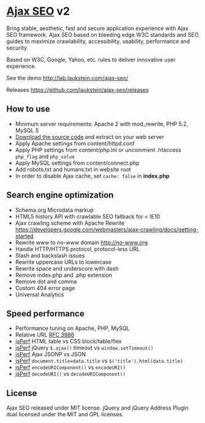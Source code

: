 # [Ajax SEO](http://lab.laukstein.com/ajax-seo/) v2

Bring stable, aesthetic, fast and secure application experience with Ajax SEO framework. Ajax SEO based on bleeding edge W3C standards and SEO guides to maximize crawlability, accessibility, usability, performance and security.

Based on W3C, Google, Yahoo, etc. rules to deliver innovative user experience.

See the demo <http://lab.laukstein.com/ajax-seo/>

Releases <https://github.com/laukstein/ajax-seo/releases>


## How to use

* Minimum server requirements: Apache 2 with mod_rewrite, PHP 5.2, MySQL 5
* [Download the source code](https://github.com/laukstein/ajax-seo/zipball/master) and extract on your web server
* Apply Apache settings from content/httpd.conf
* Apply PHP settings from content/php.ini or uncomment .htaccess `php_flag` and `php_value`
* Apply MySQL settings from content/connect.php
* Add robots.txt and humans.txt in website root
* In order to disable Ajax cache, set `cache: false` in **index.php**


## Search engine optimization

* Schema.org Microdata markup
* HTML5 history API with crawlable SEO fallback for < IE10
* Ajax crawling scheme with Apache Rewrite <https://developers.google.com/webmasters/ajax-crawling/docs/getting-started>
* Rewrite www to no-www domain <http://no-www.org>
* Handle HTTP/HTTPS protocol, protocol-less URL
* Slash and backslash issues
* Rewrite uppercase URLs to lowercase
* Rewrite space and underscore with dash
* Remove index.php and .php extension
* Remove dot and comma
* Custom 404 error page
* Universal Analytics


## Speed performance

* Performance tuning on Apache, PHP, MySQL
* Relative URL [RFC 3986](http://tools.ietf.org/html/rfc3986#section-4.2)
* [jsPerf](http://jsperf.com/html-table-vs-css-block-table-flex/2) HTML table vs CSS block/table/flex
* [jsPerf](http://jsperf.com/jquery-ajax-jsonp-timeout-performormance) jQuery `$.ajax()` timeout vs `window.setTimeout()`
* [jsPerf](http://jsperf.com/ajax-jsonp-vs-ajax-json) Ajax JSONP vs JSON
* [jsPerf](http://jsperf.com/rename-title) `document.title=data.title` vs `$('title').html(data.title)`
* [jsPerf](http://jsperf.com/encodeuri-vs-encodeuricomponent) `encodeURIComponent()` vs `encodeURI()`
* [jsPerf](http://jsperf.com/decodeuri-vs-decodeuricomponent) `decodeURI()` vs `decodeURIComponent()`


## License

Ajax SEO released under MIT license.
jQuery and jQuery Address Plugin dual licensed under the MIT and GPL licenses.